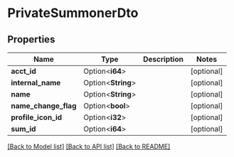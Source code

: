 # PrivateSummonerDto

## Properties

Name | Type | Description | Notes
------------ | ------------- | ------------- | -------------
**acct_id** | Option<**i64**> |  | [optional]
**internal_name** | Option<**String**> |  | [optional]
**name** | Option<**String**> |  | [optional]
**name_change_flag** | Option<**bool**> |  | [optional]
**profile_icon_id** | Option<**i32**> |  | [optional]
**sum_id** | Option<**i64**> |  | [optional]

[[Back to Model list]](../README.md#documentation-for-models) [[Back to API list]](../README.md#documentation-for-api-endpoints) [[Back to README]](../README.md)


